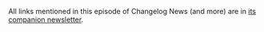 All links mentioned in this episode of Changelog News (and more) are in [its companion newsletter](https://changelog.com/news/47/email).